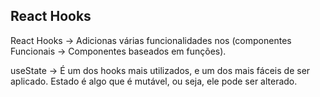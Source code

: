 ## React Hooks
React Hooks -> Adicionas várias funcionalidades nos (componentes Funcionais -> Componentes baseados em funções).

useState -> É um dos hooks mais utilizados, e um dos mais fáceis de ser aplicado. Estado é algo que é mutável, ou seja, ele pode ser alterado.
